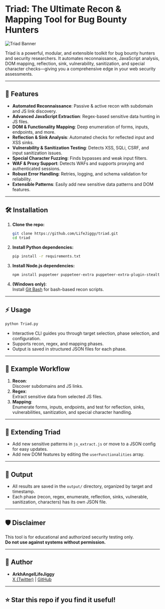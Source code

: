 # Triad: The Ultimate Recon & Mapping Tool for Bug Bounty Hunters

![Triad Banner](https://img.shields.io/badge/Bug%20Bounty-Ultimate%20Recon%20Tool-green?style=for-the-badge)

Triad is a powerful, modular, and extensible toolkit for bug bounty hunters and security researchers. It automates reconnaissance, JavaScript analysis, DOM mapping, reflection, sink, vulnerability, sanitization, and special character checks—giving you a comprehensive edge in your web security assessments.

---

## 🚀 Features

- **Automated Reconnaissance**: Passive & active recon with subdomain and JS link discovery.
- **Advanced JavaScript Extraction**: Regex-based sensitive data hunting in JS files.
- **DOM & Functionality Mapping**: Deep enumeration of forms, inputs, endpoints, and more.
- **Reflection & Sink Analysis**: Automated checks for reflected input and XSS sinks.
- **Vulnerability & Sanitization Testing**: Detects XSS, SQLi, CSRF, and input sanitization issues.
- **Special Character Fuzzing**: Finds bypasses and weak input filters.
- **WAF & Proxy Support**: Detects WAFs and supports proxying and authenticated sessions.
- **Robust Error Handling**: Retries, logging, and schema validation for reliability.
- **Extensible Patterns**: Easily add new sensitive data patterns and DOM features.

---

## 🛠️ Installation

1. **Clone the repo:**
   ```bash
   git clone https://github.com/LifeJiggy/triad.git
   cd triad
   ```

2. **Install Python dependencies:**
   ```bash
   pip install -r requirements.txt
   ```

3. **Install Node.js dependencies:**
   ```bash
   npm install puppeteer puppeteer-extra puppeteer-extra-plugin-stealth node-fetch abort-controller
   ```

4. **(Windows only)**:  
   Install [Git Bash](https://gitforwindows.org/) for bash-based recon scripts.

---

## ⚡ Usage

```bash
python Triad.py
```

- Interactive CLI guides you through target selection, phase selection, and configuration.
- Supports recon, regex, and mapping phases.
- Output is saved in structured JSON files for each phase.

---

## 📸 Example Workflow

1. **Recon**:  
   Discover subdomains and JS links.
2. **Regex**:  
   Extract sensitive data from selected JS files.
3. **Mapping**:  
   Enumerate forms, inputs, endpoints, and test for reflection, sinks, vulnerabilities, sanitization, and special character handling.

---

## 🧩 Extending Triad

- Add new sensitive patterns in `js_extract.js` or move to a JSON config for easy updates.
- Add new DOM features by editing the `userFunctionalities` array.

---

## 📝 Output

- All results are saved in the `output/` directory, organized by target and timestamp.
- Each phase (recon, regex, enumerate, reflection, sinks, vulnerable, sanitization, characters) has its own JSON file.

---

## 🛡️ Disclaimer

This tool is for educational and authorized security testing only.  
**Do not use against systems without permission.**

---

## 👤 Author

- **ArkhAngelLifeJiggy**  
  [X (Twitter)](https://x.com/ArkhLifeJiggy) | [GitHub](https://github.com/LifeJiggy)

---

## ⭐ Star this repo if you find it useful!